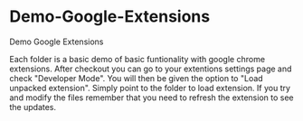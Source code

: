 Demo-Google-Extensions
======================

Demo Google Extensions


Each folder is a basic demo of basic funtionality with google chrome extensions. 
After checkout you can go to your extentions settings page and check "Developer Mode".
You will then be given the option to "Load unpacked extension". 
Simply point to the folder to load extension.
If you try and modify the files remember that you need to refresh the extension to see the updates.
